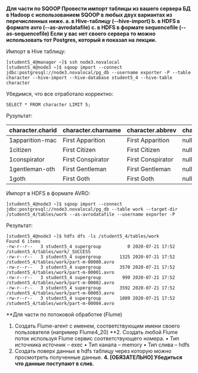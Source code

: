 **Для части по SQOOP
Провести импорт таблицы из вашего сервера БД в Hadoop с использованием SQOOP в любых двух вариантах из перечисленных ниже.
a. в Hive-таблицу (--hive-import)
b. в HDFS в формате avro (--as-avrodatafile)
c. в HDFS в формате sequencefile (--as-sequencefile)
Если у вас нет своего сервера то можно использовать тот Postgres, который я показал на лекции.**

Импорт в Hive таблицу:

```
[student5_4@manager ~]$ ssh node3.novalocal
[student5_4@node3 ~]$ sqoop import --connect jdbc:postgresql://node3.novalocal/pg_db --username exporter -P --table character --hive-import --hive-database student5_4 --hive-table character
```
Убедимся, что все отработало корректно:

```
SELECT * FROM character LIMIT 5;
```

Рузультат: 

| character.charid | character.charname | character.abbrev  | character.description | character.speechcount |
|------------------|--------------------|-------------------|-----------------------|-----------------------|
| 1apparition-mac  | First Apparition   | First Apparition  | null                  | 1                     |
| 1citizen         | First Citizen      | First Citizen     | null                  | 3                     |
| 1conspirator     | First Conspirator  | First Conspirator | null                  | 3                     |
| 1gentleman-oth   | First Gentleman    | First Gentleman   | null                  | 1                     |
| 1goth            | First Goth         | First Goth        | null                  | 4                     |

Импорт в HDFS в формате AVRO:

```
[student5_4@node3 ~]$ sqoop import --connect jdbc:postgresql://node3.novalocal/pg_db --table work --target-dir /student5_4/tables/work --as-avrodatafile --username exporter -P
```

Результат:

```
[student5_4@node3 ~]$ hdfs dfs -ls /student5_4/tables/work
Found 6 items
-rw-r--r--   3 student5_4 supergroup          0 2020-07-21 17:52 /student5_4/tables/work/_SUCCESS
-rw-r--r--   3 student5_4 supergroup       1325 2020-07-21 17:52 /student5_4/tables/work/part-m-00000.avro
-rw-r--r--   3 student5_4 supergroup       3570 2020-07-21 17:52 /student5_4/tables/work/part-m-00001.avro
-rw-r--r--   3 student5_4 supergroup        999 2020-07-21 17:52 /student5_4/tables/work/part-m-00002.avro
-rw-r--r--   3 student5_4 supergroup       3592 2020-07-21 17:52 /student5_4/tables/work/part-m-00003.avro
-rw-r--r--   3 student5_4 supergroup       1089 2020-07-21 17:52 /student5_4/tables/work/part-m-00004.avro
```

**Для части по потоковой обработке (Flume)
1. Создать Flume-агент с именем, соответствующим имени своего пользователя (например Flume4_20)
**2. Создать любой Flume поток используя Flume сервис соответствующего номера.
• Тип источника источник – exeс
• Тип канала – memory
• Тип слива – hdfs
3. Создать поверх данных в hdfs таблицу через которую можно просмотреть полученные данные.
**4. [ОБЯЗАТЕЛЬНО] Убедиться что данные поступают в слив.**

